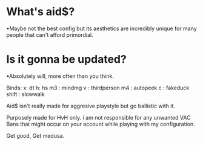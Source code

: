 # What's aid$? 
•Maybe not the best config but its aesthetics are incredibly unique for many people that can't afford primordial.

# Is it gonna be updated?

•Absolutely will, more often than you think.

Binds: 
x: dt
h: hs
m3 : mindmg
v : thirdperson
m4 : autopeek
c : fakeduck
shift : slowwalk

Aid$ isn't really made for aggresive playstyle but go ballistic with it.

Purposely made for HvH only. i am not responsible for any unwanted VAC Bans that might occur on your account while playing with my configuration. 

Get good, Get medusa.
